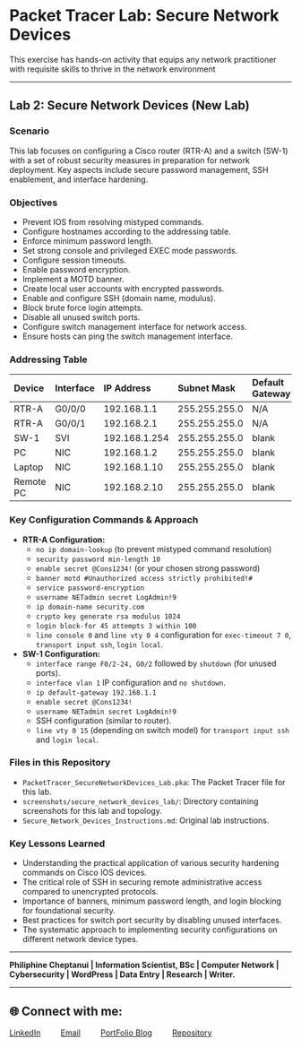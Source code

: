 # Packet Tracer Lab: Secure Network Devices
This exercise has hands-on activity that equips any network practitioner with requisite skills to thrive in the network environment

---

## **Lab 2: Secure Network Devices (New Lab)**

### Scenario

This lab focuses on configuring a Cisco router (RTR-A) and a switch (SW-1) with a set of robust security measures in preparation for network deployment. Key aspects include secure password management, SSH enablement, and interface hardening.

### Objectives

* Prevent IOS from resolving mistyped commands.
* Configure hostnames according to the addressing table.
* Enforce minimum password length.
* Set strong console and privileged EXEC mode passwords.
* Configure session timeouts.
* Enable password encryption.
* Implement a MOTD banner.
* Create local user accounts with encrypted passwords.
* Enable and configure SSH (domain name, modulus).
* Block brute force login attempts.
* Disable all unused switch ports.
* Configure switch management interface for network access.
* Ensure hosts can ping the switch management interface.

### Addressing Table

| Device    | Interface | IP Address    | Subnet Mask     | Default Gateway |
| :-------- | :-------- | :------------ | :-------------- | :-------------- |
| RTR-A     | G0/0/0    | 192.168.1.1   | 255.255.255.0   | N/A             |
| RTR-A     | G0/0/1    | 192.168.2.1   | 255.255.255.0   | N/A             |
| SW-1      | SVI       | 192.168.1.254 | 255.255.255.0   | blank           |
| PC        | NIC       | 192.168.1.2   | 255.255.255.0   | blank           |
| Laptop    | NIC       | 192.168.1.10  | 255.255.255.0   | blank           |
| Remote PC | NIC       | 192.168.2.10  | 255.255.255.0   | blank           |

### Key Configuration Commands & Approach


* **RTR-A Configuration:**
    * `no ip domain-lookup` (to prevent mistyped command resolution)
    * `security password min-length 10`
    * `enable secret @Cons1234!` (or your chosen strong password)
    * `banner motd #Unauthorized access strictly prohibited!#`
    * `service password-encryption`
    * `username NETadmin secret LogAdmin!9`
    * `ip domain-name security.com`
    * `crypto key generate rsa modulus 1024`
    * `login block-for 45 attempts 3 within 100`
    * `line console 0` and `line vty 0 4` configuration for `exec-timeout 7 0`, `transport input ssh`, `login local`.
* **SW-1 Configuration:**
    * `interface range F0/2-24, G0/2` followed by `shutdown` (for unused ports).
    * `interface vlan 1` IP configuration and `no shutdown`.
    * `ip default-gateway 192.168.1.1`
    * `enable secret @Cons1234!`
    * `username NETadmin secret LogAdmin!9`
    * SSH configuration (similar to router).
    * `line vty 0 15` (depending on switch model) for `transport input ssh` and `login local`.


### Files in this Repository

* `PacketTracer_SecureNetworkDevices_Lab.pka`: The Packet Tracer file for this lab.
* `screenshots/secure_network_devices_lab/`: Directory containing screenshots for this lab and topology.
* `Secure_Network_Devices_Instructions.md`: Original lab instructions.

### Key Lessons Learned

* Understanding the practical application of various security hardening commands on Cisco IOS devices.
* The critical role of SSH in securing remote administrative access compared to unencrypted protocols.
* Importance of banners, minimum password length, and login blocking for foundational security.
* Best practices for switch port security by disabling unused interfaces.
* The systematic approach to implementing security configurations on different network device types.

---

**Philiphine Cheptanui | Information Scientist, BSc | Computer Network | Cybersecurity | WordPress | Data Entry | Research | Writer.**


---

## 🌐 Connect with me:

 [LinkedIn](https://linkedin.com/in/philiphinecheptanui) &emsp;&emsp;
 [Email](koimaphilipine@gmail.com) &emsp;&emsp;
 [PortFolio Blog](https://compnetworksecurity.blogspot.com/) &emsp;&emsp;
 [Repository](https://github.com/philiphineck/Use-Wireshark-to-View-Network-Traffic) 
